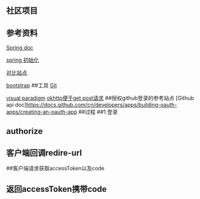 ## 社区项目


## 参考资料
[Spring doc](https://spring.io)

[spring 初始化](https:spring.io/guides)

[对比站点](https://elasticsearch.cn.explore)

[bootstrap](https://v3.bootcss.com/getting-started/)
##工具
[Git](https://git-scm.com/download)

[visual paradigm](https://www.visual-paradigm.com)
[okhttp便于get post请求](https://square.github.io/okhttp/)
##授权github登录的参考站点
[Github api doc]https://docs.github.com/cn/developers/apps/building-oauth-apps/creating-an-oauth-app
##过程
##1.登录
## authorize
## 客户端回调redire-url
##客户端请求获取accessToken以及code
## 返回accessToken携带code